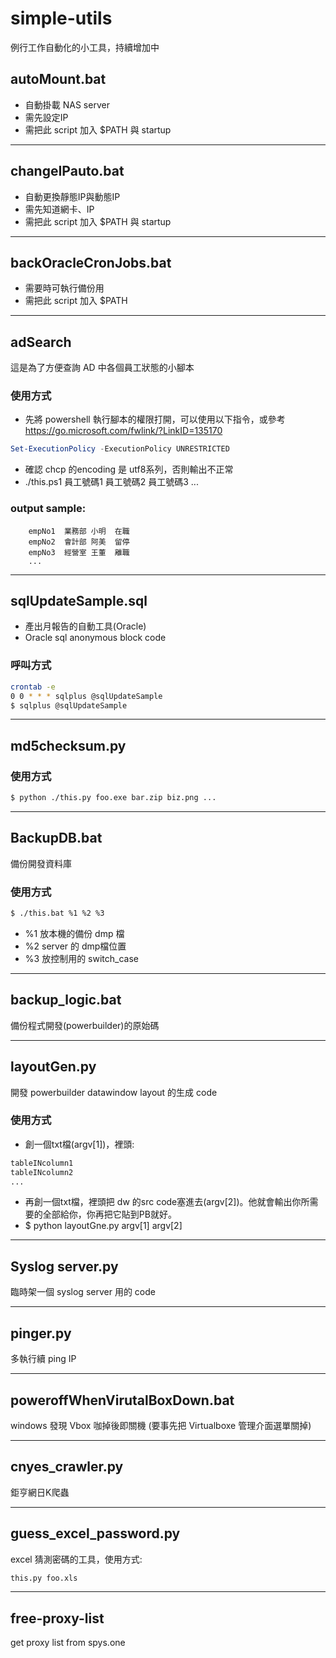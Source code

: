 # simple-utils
例行工作自動化的小工具，持續增加中

## autoMount.bat 
* 自動掛載 NAS server
* 需先設定IP
* 需把此 script 加入 $PATH 與 startup
---
## changeIPauto.bat 
* 自動更換靜態IP與動態IP
* 需先知道網卡、IP
* 需把此 script 加入 $PATH 與 startup
---
## backOracleCronJobs.bat 
* 需要時可執行備份用
* 需把此 script 加入 $PATH
---
## adSearch
這是為了方便查詢 AD 中各個員工狀態的小腳本

### 使用方式
* 先將 powershell 執行腳本的權限打開，可以使用以下指令，或參考 https://go.microsoft.com/fwlink/?LinkID=135170
```powershell
Set-ExecutionPolicy -ExecutionPolicy UNRESTRICTED
```
* 確認 chcp 的encoding 是 utf8系列，否則輸出不正常
* ./this.ps1 員工號碼1 員工號碼2 員工號碼3 ...

### output sample:
        empNo1	業務部	小明  在職
        empNo2	會計部	阿美  留停
        empNo3	經營室	王董  離職
        ...
---
## sqlUpdateSample.sql 
- 產出月報告的自動工具(Oracle)
- Oracle sql anonymous block code
### 呼叫方式
```bash
crontab -e
0 0 * * * sqlplus @sqlUpdateSample
$ sqlplus @sqlUpdateSample
```
---
## md5checksum.py

### 使用方式
```bash
$ python ./this.py foo.exe bar.zip biz.png ...
```
---
## BackupDB.bat
備份開發資料庫

### 使用方式
```bash
$ ./this.bat %1 %2 %3 
```
- %1 放本機的備份 dmp 檔
- %2 server 的 dmp檔位置
- %3 放控制用的 switch_case
---
## backup_logic.bat
備份程式開發(powerbuilder)的原始碼

---
## layoutGen.py
開發 powerbuilder datawindow layout 的生成 code

### 使用方式
- 創一個txt檔(argv[1])，裡頭:
``` bash
tableINcolumn1
tableINcolumn2
...
```
- 再創一個txt檔，裡頭把 dw 的src code塞進去(argv[2])。他就會輸出你所需要的全部給你，你再把它貼到PB就好。
- $ python layoutGne.py argv[1] argv[2] 
---
## Syslog server.py
臨時架一個 syslog server 用的 code

---
## pinger.py
多執行續 ping IP

---
## poweroffWhenVirutalBoxDown.bat
windows 發現 Vbox 咖掉後即關機 (要事先把 Virtualboxe 管理介面選單關掉)

---
## cnyes_crawler.py
鉅亨網日K爬蟲

---
## guess_excel_password.py
excel 猜測密碼的工具，使用方式:
```bash
this.py foo.xls
```

---
## free-proxy-list
get proxy list from spys.one

